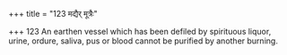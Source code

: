 +++
title = "123 मद्यैर् मूत्रैः"

+++
123	An earthen vessel which has been defiled by spirituous liquor, urine, ordure, saliva, pus or blood cannot be purified by another burning.